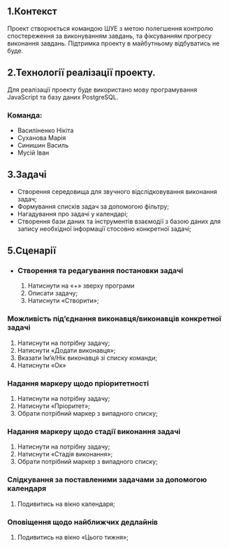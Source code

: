 ## 1.Контекст

Проект створюється командою ШУЕ з метою полегшення контролю спостереження за виконуванням завдань, та фіксуванням прогресу виконання завдань. Підтримка проекту в майбутньому відбуватись не буде.

## 2.Технології реалізації проекту.

Для реалізації проекту буде використано мову програмування JavaScript та базу даних PostgreSQL.

### Команда:
  * Василіненко Нікіта 
  * Суханова Марія
  * Синишин Василь
  * Мусій Іван
## 3.Задачі
  * Створення середовища для звучного відслідковування виконання задач;
  * Формування списків задач за допомогою фільтру;
  * Нагадування про задачі у календарі;
  * Створення бази даних та інструментів взаємодії з базою даних для запису необхідної інформації стосовно конкретної задачі;

## 5.Сценарії

* ### Створення та редагування постановки задачі
  1. Натиснути на «+» зверху програми
  2. Описати задачу;
  3. Натиснути «Створити»;

### Можливість під’єднання виконавця/виконавців конкретної задачі
  1. Натиснути на потрібну задачу;
  2. Натиснути «Додати виконавця»;
  3. Вказати Ім’я/Нік виконавця зі списку команди;
  4. Натиснути «Ок»

### Надання маркеру щодо пріоритетності
  1. Натиснути на потрібну задачу;
  2. Натиснути «Пріоритет»;
  3.	Обрати потрібний маркер з випадного списку;

### Надання маркеру щодо стадії виконання задачі
  1. Натиснути на потрібну задачу;
  2. Натиснути «Стадія виконання»;
  3. Обрати потрібний маркер з випадного списку;

### Слідкування за поставленими задачами за допомогою календаря
  1. Подивитись на вікно календаря;

### Оповіщення щодо найближчих дедлайнів
  1. Подивитись на вікно «Цього тижня»;
